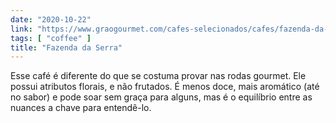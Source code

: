 ```yaml
---
date: "2020-10-22"
link: "https://www.graogourmet.com/cafes-selecionados/cafes/fazenda-da-serra/"
tags: [ "coffee" ]
title: "Fazenda da Serra"
---
```

Esse café é diferente do que se costuma provar nas rodas gourmet. Ele possui atributos florais, e não frutados. É menos doce, mais aromático (até no sabor) e pode soar sem graça para alguns, mas é o equilíbrio entre as nuances a chave para entendê-lo.
